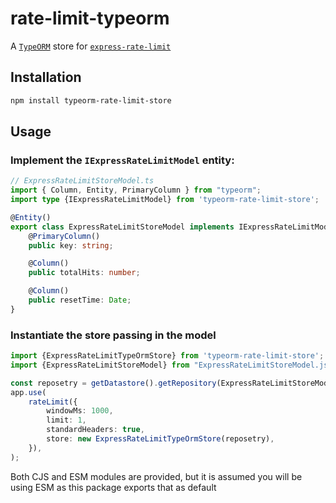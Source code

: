 # rate-limit-typeorm

A [`TypeORM`](https://typeorm.io) store for [`express-rate-limit`](https://github.com/nfriedly/express-rate-limit)

## Installation

```sh
npm install typeorm-rate-limit-store
```

## Usage

### Implement the `IExpressRateLimitModel` entity:

```ts
// ExpressRateLimitStoreModel.ts
import { Column, Entity, PrimaryColumn } from "typeorm";
import type {IExpressRateLimitModel} from 'typeorm-rate-limit-store';

@Entity()
export class ExpressRateLimitStoreModel implements IExpressRateLimitModel{
    @PrimaryColumn()
    public key: string;

    @Column()
    public totalHits: number;

    @Column()
    public resetTime: Date;
}
```

### Instantiate the store passing in the model

```ts
import {ExpressRateLimitTypeOrmStore} from 'typeorm-rate-limit-store';
import {ExpressRateLimitStoreModel} from "ExpressRateLimitStoreModel.js";

const reposetry = getDatastore().getRepository(ExpressRateLimitStoreModel)
app.use(
    rateLimit({
        windowMs: 1000,
        limit: 1,
        standardHeaders: true,
        store: new ExpressRateLimitTypeOrmStore(reposetry),
    }),
);
```

Both CJS and ESM modules are provided, but it is assumed you will be using ESM as this package exports that as default
